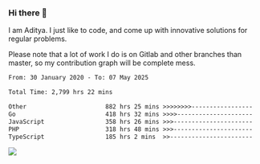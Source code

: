 ### Hi there 👋

I am Aditya. I just like to code, and come up with innovative solutions for regular problems.

Please note that a lot of work I do is on Gitlab and other branches than master, so my contribution graph will be complete mess.

<!--START_SECTION:waka-->

```txt
From: 30 January 2020 - To: 07 May 2025

Total Time: 2,799 hrs 22 mins

Other                      882 hrs 25 mins >>>>>>>>-----------------   31.52 %
Go                         418 hrs 32 mins >>>>---------------------   14.95 %
JavaScript                 358 hrs 26 mins >>>----------------------   12.80 %
PHP                        318 hrs 48 mins >>>----------------------   11.39 %
TypeScript                 185 hrs 2 mins  >>-----------------------   06.61 %
```

<!--END_SECTION:waka-->

![](https://komarev.com/ghpvc/?username=BrainBuzzer)
